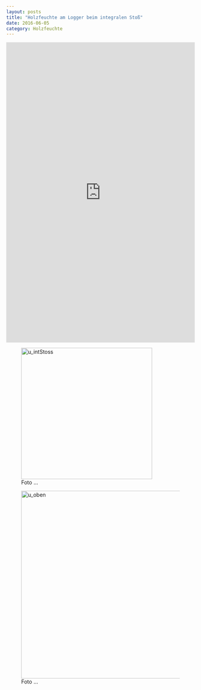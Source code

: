 ```yaml
---
layout: posts
title: "Holzfeuchte am Logger beim integralen Stoß"
date: 2016-06-05
category: Holzfeuchte
---
```

<!-- Beispiel um die Grafiken direkt in der Seite zu generieren
<div id="graph" style="width:90%;height:450px;">
    <script src='/plots/example.js' type="text/javascript"></script>
</div>
-->

<iframe width="100%" height="800" frameborder="0" scrolling="no" src="https://plot.ly/~AbteilungHolz/71.embed"></iframe>

<p style="text-align: left;">

<figure>
<img src="../images/u_intStoss.JPG" width="350px" alt="u_intStoss">
<figcaption>
Foto ...
</figcaption>
</figure>


<figure>
<img src="../images/u_oben.JPG" width="500px" alt="u_oben">
<figcaption>
Foto ...
</figcaption>
</figure>


</p>

